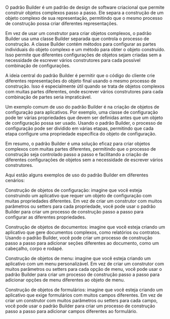 O padrão Builder é um padrão de design de software criacional que permite construir objetos complexos passo a passo. Ele separa a construção de um objeto complexo de sua representação, permitindo que o mesmo processo de construção possa criar diferentes representações.

Em vez de usar um construtor para criar objetos complexos, o padrão Builder usa uma classe Builder separada que controla o processo de construção. A classe Builder contém métodos para configurar as partes individuais do objeto complexo e um método para obter o objeto construído. Isso permite que diferentes configurações de objetos sejam criadas sem a necessidade de escrever vários construtores para cada possível combinação de configurações.

A ideia central do padrão Builder é permitir que o código do cliente crie diferentes representações do objeto final usando o mesmo processo de construção. Isso é especialmente útil quando se trata de objetos complexos com muitas partes diferentes, onde escrever vários construtores para cada combinação de partes seria impraticável.

Um exemplo comum de uso do padrão Builder é na criação de objetos de configuração para aplicativos. Por exemplo, uma classe de configuração pode ter várias propriedades que devem ser definidas antes que um objeto de configuração possa ser usado. Usando o padrão Builder, o processo de configuração pode ser dividido em várias etapas, permitindo que cada etapa configure uma propriedade específica do objeto de configuração.

Em resumo, o padrão Builder é uma solução eficaz para criar objetos complexos com muitas partes diferentes, permitindo que o processo de construção seja controlado passo a passo e facilitando a criação de diferentes configurações de objetos sem a necessidade de escrever vários construtores.

Aqui estão alguns exemplos de uso do padrão Builder em diferentes cenários:

Construção de objetos de configuração: imagine que você esteja construindo um aplicativo que requer um objeto de configuração com muitas propriedades diferentes. Em vez de criar um construtor com muitos parâmetros ou setters para cada propriedade, você pode usar o padrão Builder para criar um processo de construção passo a passo para configurar as diferentes propriedades.

Construção de objetos de documentos: imagine que você esteja criando um aplicativo que gere documentos complexos, como relatórios ou contratos. Usando o padrão Builder, você pode criar um processo de construção passo a passo para adicionar seções diferentes ao documento, como um cabeçalho, corpo e rodapé.

Construção de objetos de menu: imagine que você esteja criando um aplicativo com um menu personalizável. Em vez de criar um construtor com muitos parâmetros ou setters para cada opção de menu, você pode usar o padrão Builder para criar um processo de construção passo a passo para adicionar opções de menu diferentes ao objeto de menu.

Construção de objetos de formulários: imagine que você esteja criando um aplicativo que exige formulários com muitos campos diferentes. Em vez de criar um construtor com muitos parâmetros ou setters para cada campo, você pode usar o padrão Builder para criar um processo de construção passo a passo para adicionar campos diferentes ao formulário.

